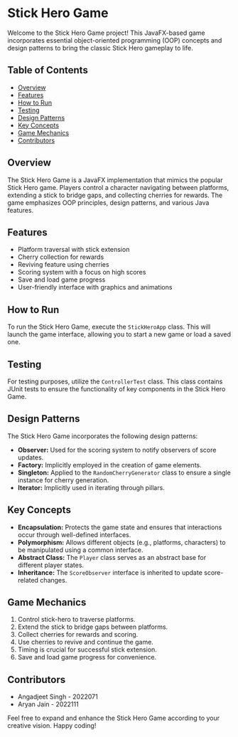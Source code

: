# Stick Hero Game

Welcome to the Stick Hero Game project! This JavaFX-based game incorporates essential object-oriented programming (OOP) concepts and design patterns to bring the classic Stick Hero gameplay to life.

## Table of Contents
- [Overview](#overview)
- [Features](#features)
- [How to Run](#how-to-run)
- [Testing](#testing)
- [Design Patterns](#design-patterns)
- [Key Concepts](#key-concepts)
- [Game Mechanics](#game-mechanics)
- [Contributors](#contributors)

## Overview
The Stick Hero Game is a JavaFX implementation that mimics the popular Stick Hero game. Players control a character navigating between platforms, extending a stick to bridge gaps, and collecting cherries for rewards. The game emphasizes OOP principles, design patterns, and various Java features.

## Features
- Platform traversal with stick extension
- Cherry collection for rewards
- Reviving feature using cherries
- Scoring system with a focus on high scores
- Save and load game progress
- User-friendly interface with graphics and animations

## How to Run
To run the Stick Hero Game, execute the `StickHeroApp` class. This will launch the game interface, allowing you to start a new game or load a saved one.

## Testing
For testing purposes, utilize the `ControllerTest` class. This class contains JUnit tests to ensure the functionality of key components in the Stick Hero Game.

## Design Patterns
The Stick Hero Game incorporates the following design patterns:
- **Observer:** Used for the scoring system to notify observers of score updates.
- **Factory:** Implicitly employed in the creation of game elements.
- **Singleton:** Applied to the `RandomCherryGenerator` class to ensure a single instance for cherry generation.
- **Iterator:** Implicitly used in iterating through pillars.

## Key Concepts
- **Encapsulation:** Protects the game state and ensures that interactions occur through well-defined interfaces.
- **Polymorphism:** Allows different objects (e.g., platforms, characters) to be manipulated using a common interface.
- **Abstract Class:** The `Player` class serves as an abstract base for different player states.
- **Inheritance:** The `ScoreObserver` interface is inherited to update score-related changes.

## Game Mechanics
1. Control stick-hero to traverse platforms.
2. Extend the stick to bridge gaps between platforms.
3. Collect cherries for rewards and scoring.
4. Use cherries to revive and continue the game.
5. Timing is crucial for successful stick extension.
6. Save and load game progress for convenience.

## Contributors
- Angadjeet Singh - 2022071
- Aryan Jain - 2022111

Feel free to expand and enhance the Stick Hero Game according to your creative vision. Happy coding!
